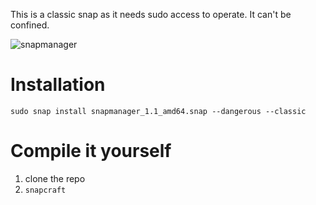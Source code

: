 This is a classic snap as it needs sudo access to operate. It can't be confined.

![snapmanager](https://github.com/user-attachments/assets/0125865c-f310-4d51-8cf4-c83177fc15c1)

# Installation
`sudo snap install snapmanager_1.1_amd64.snap --dangerous --classic`


# Compile it yourself
1. clone the repo
2. `snapcraft`
